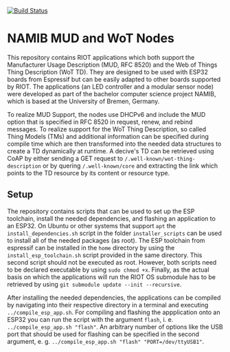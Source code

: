 [![Build Status](https://github.com/namib-project/wot-nodes/actions/workflows/build.yml/badge.svg)](https://github.com/namib-project/wot-nodes/actions/workflows/build.yml)

# NAMIB MUD and WoT Nodes

This repository contains RIOT applications which both support the Manufacturer Usage Description (MUD, RFC 8520) and the Web of Things Thing Description (WoT TD).
They are designed to be used with ESP32 boards from Espressif but can be easily adapted to other boards supported by RIOT.
The applications (an LED controller and a modular sensor node) were developed as part of the bachelor computer science project NAMIB, which is based at the University of Bremen, Germany.

To realize MUD Support, the nodes use DHCPv6 and include the MUD option that is specified in RFC 8520 in request, renew, and rebind messages.
To realize support for the WoT Thing Description, so called Thing Models (TMs) and additional information can be specified during compile time which are then transformed into the needed data structures to create a TD dynamically at runtime.
A decive's TD can be retrieved using CoAP by either sending a GET request to `/.well-known/wot-thing-description` or by quering `/.well-known/core` and extracting the link which points to the TD resource by its content or resource type.

## Setup

The repository contains scripts that can be used to set up the ESP toolchain, install the needed dependencies, and flashing an application to an ESP32.
On Ubuntu or other systems that support `apt` the `install_dependencies.sh` script in the folder `installer_scripts` can be used to install all of the needed packages (as root).
The ESP toolchain from espressif can be installed in the `home` directory by using the `install_esp_toolchain.sh` script provided in the same directory.
This second script should not be executed as root.
However, both scripts need to be declared executable by using `sudo chmod +x`.
Finally, as the actual basis on which the applications will run the RIOT OS submodule has to be retrieved by using `git submodule update --init --recursive`.

After installing the needed dependencies, the applications can be compiled by navigating into their respective directory in a terminal and executing `../compile_esp_app.sh`.
For compiling and flashing the appplication onto an ESP32 you can run the script with the argument `flash`, i. e. `../compile_esp_app.sh "flash"`.
An arbitrary number of options like the USB port that should be used for flashing can be specified in the second argument, e. g. `../compile_esp_app.sh "flash" "PORT=/dev/ttyUSB1"`.
